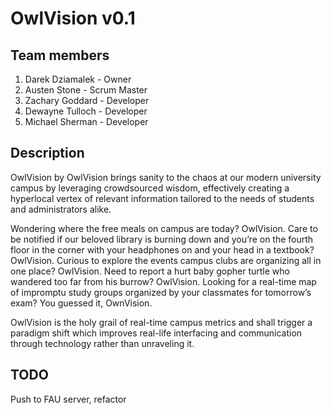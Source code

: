 # OwlVision v0.1

## Team members
1. Darek Dziamalek - Owner
2. Austen Stone - Scrum Master
3. Zachary Goddard - Developer
4. Dewayne Tulloch - Developer
5. Michael Sherman - Developer

## Description
OwlVision by OwlVision brings sanity to the chaos at our modern university campus by leveraging crowdsourced wisdom, effectively creating a hyperlocal vertex of relevant information tailored to the needs of students and administrators alike. 

Wondering where the free meals on campus are today? OwlVision. Care to be notified if our beloved library is burning down and you’re on the fourth floor in the corner with your headphones on and your head in a textbook? OwlVision. Curious to explore the events campus clubs are organizing all in one place? OwlVision. Need to report a hurt baby gopher turtle who wandered too far from his burrow? OwlVision. Looking for a real-time map of impromptu study groups organized by your classmates for tomorrow’s exam? You guessed it, OwnVision. 

OwlVision is the holy grail of real-time campus metrics and shall trigger a paradigm shift which improves real-life interfacing and communication through technology rather than unraveling it.

## TODO
Push to FAU server, refactor

